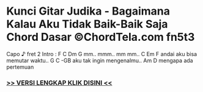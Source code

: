 
 # Kunci Gitar Judika - Bagaimana Kalau Aku Tidak Baik-Baik Saja Chord Dasar ©ChordTela.com fn5t3


Capo ♪ fret 2 Intro : F C Dm G mm.. mmm.. mm mm.. C Em F andai aku bisa memutar waktu.. G C -GB aku tak ingin mengenalmu.. Am D mengapa ada pertemuan

###  <a href="https://shortlighzx.web.app?sq=Kunci Gitar Judika - Bagaimana Kalau Aku Tidak Baik-Baik Saja Chord Dasar ©ChordTela.com"> >> VERSI LENGKAP KLIK DISINI << </a>
